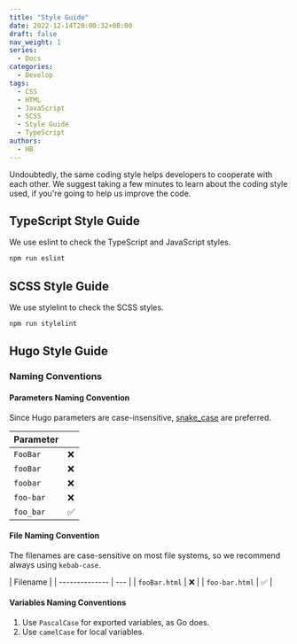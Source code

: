 ```yaml
---
title: "Style Guide"
date: 2022-12-14T20:00:32+08:00
draft: false
nav_weight: 1
series:
  - Docs
categories:
  - Develop
tags:
  - CSS
  - HTML
  - JavaScript
  - SCSS
  - Style Guide
  - TypeScript
authors:
  - HB
---
```


Undoubtedly, the same coding style helps developers to cooperate with each other.
We suggest taking a few minutes to learn about the coding style used, if you're going to help us improve the code.

<!--more-->

## TypeScript Style Guide

We use eslint to check the TypeScript and JavaScript styles.

```sh
npm run eslint
```

## SCSS Style Guide

We use stylelint to check the SCSS styles.

```sh
npm run stylelint
```

## Hugo Style Guide

### Naming Conventions

#### Parameters Naming Convention

Since Hugo parameters are case-insensitive, [snake_case](https://en.wikipedia.org/wiki/Snake_case) are preferred.

| Parameter |     |
| --------- | --- |
| `FooBar`  | ❌  |
| `fooBar`  | ❌  |
| `foobar`  | ❌  |
| `foo-bar` | ❌  |
| `foo_bar` | ✅  |

#### File Naming Convention

The filenames are case-sensitive on most file systems, so we recommend always using `kebab-case`.

| Filename       |
| -------------- | --- |
| `fooBar.html`  | ❌  |
| `foo-bar.html` | ✅  |

#### Variables Naming Conventions

1. Use `PascalCase` for exported variables, as Go does.
1. Use `camelCase` for local variables.

